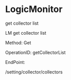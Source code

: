 #     LogicMonitor


get collector list

LM get collector list

Method: Get

OperationID: getCollectorList

EndPoint:

/setting/collector/collectors
